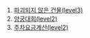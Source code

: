 1. [파괴되지 않은 건물(level3)](https://school.programmers.co.kr/learn/courses/30/lessons/92344)
2. [양궁대회(level2)](https://school.programmers.co.kr/learn/courses/30/lessons/92342)
3. [주차요금계산(level2)](https://school.programmers.co.kr/learn/courses/30/lessons/92341)
